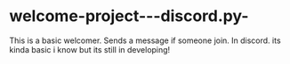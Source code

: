 # welcome-project---discord.py-
This is a basic welcomer. Sends a message if someone join. In discord. its kinda basic i know but its still in developing!
